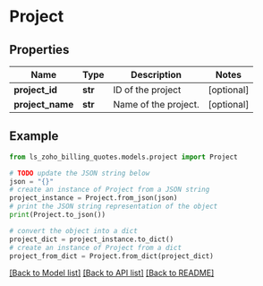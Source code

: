 # Project


## Properties

Name | Type | Description | Notes
------------ | ------------- | ------------- | -------------
**project_id** | **str** | ID of the project | [optional] 
**project_name** | **str** | Name of the project. | [optional] 

## Example

```python
from ls_zoho_billing_quotes.models.project import Project

# TODO update the JSON string below
json = "{}"
# create an instance of Project from a JSON string
project_instance = Project.from_json(json)
# print the JSON string representation of the object
print(Project.to_json())

# convert the object into a dict
project_dict = project_instance.to_dict()
# create an instance of Project from a dict
project_from_dict = Project.from_dict(project_dict)
```
[[Back to Model list]](../README.md#documentation-for-models) [[Back to API list]](../README.md#documentation-for-api-endpoints) [[Back to README]](../README.md)


